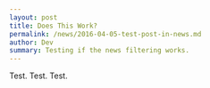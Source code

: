 ```yaml
---
layout: post
title: Does This Work?
permalink: /news/2016-04-05-test-post-in-news.md
author: Dev
summary: Testing if the news filtering works.
---
```


Test. Test. Test.
